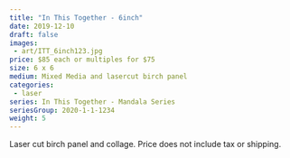 ```yaml
---
title: "In This Together - 6inch"
date: 2019-12-10
draft: false
images:
 - art/ITT_6inch123.jpg
price: $85 each or multiples for $75
size: 6 x 6
medium: Mixed Media and lasercut birch panel
categories:
 - laser
series: In This Together - Mandala Series
seriesGroup: 2020-1-1-1234
weight: 5
---
```


Laser cut birch panel and collage. Price does not include tax or shipping.

